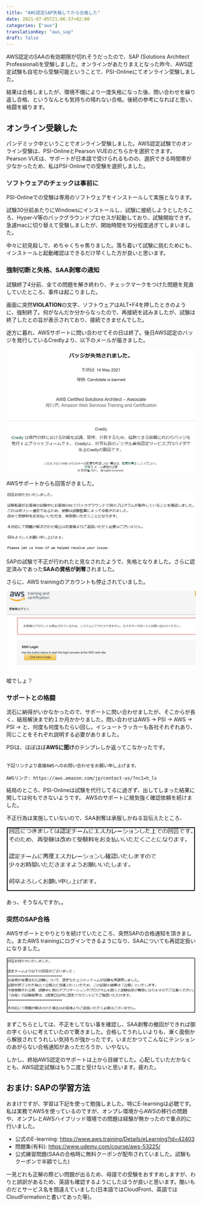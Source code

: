 ```yaml
---
title: "AWS認定SAP失格してから合格した"
date: 2021-07-05T21:06:57+02:00
categories: ["aws"]
translationKey: "aws_sap"
draft: false
---
```


AWS認定のSAAの有効期限が切れそうだったので、SAP (Solutions Architect Professional)を受験しました。オンラインがあたりまえとなった昨今、AWS認定試験も自宅から受験可能ということで、PSI-Onlineにてオンライン受験しました。

結果は合格しましたが、環境不備により一度失格になった後、問い合わせを繰り返し合格、というなんとも気持ちの晴れない合格。後続の参考になればと思い、格闘を綴ります。

## オンライン受験した
パンデミック中ということでオンライン受験しました。AWS認定試験でのオンライン受験は、PSI-OnlineとPearson VUEのどちらかを選択できます。Pearson VUEは、サポートが日本語で受けられるものの、選択できる時間帯が少なかったため、私はPSI-Onlineでの受験を選択しました。

### ソフトウェアのチェックは事前に
PSI-Onlineでの受験は専用のソフトウェアをインストールして実施となります。

試験30分前あたりにWindowsにインストールし、試験に接続しようとしたろころ、Hyper-V等のバックグラウンドプロセスが起動しており、試験開始できず。急遽macに切り替えて受験しましたが、開始時間を10分程度過ぎてしまいました。

中々に初見殺しで、めちゃくちゃ焦りました。落ち着いて試験に挑むためにも、インストールと起動確認はできるだけ早くした方が良いと思います。

### 強制切断と失格、SAA剥奪の通知
試験終了4分前、全ての問題を解き終わり、チェックマークをつけた問題を見直していたところ、事件は起こりました。

画面に突然**VIOLATION**の文字、ソフトウェアはALT+F4を押したときのように、強制終了。何がなんだか分からなったので、再接続を試みましたが、試験は終了したとの旨が表示されており、接続できませんでした。

途方に暮れ、AWSサポートに問い合わせてその日は終了。後日AWS認定のバッジを発行しているCredlyより、以下のメールが届きました。

![saa](saa.jpg)

AWSサポートからも回答がきました。

![aws-ans](aws-ans.jpg)


SAPの試験で不正が行われたと見なされたようで、失格となりました。さらに認定済みであった**SAAの資格が剥奪**されました。

さらに、AWS trainingのアカウントも停止されていました。

![saws](aws.jpg)

嘘でしょ？

### サポートとの格闘
流石に納得がいかなかったので、サポートに問い合わせましたが、そこからが長く、結局解決まで約１か月かかりました。問い合わせはAWS -> PSI -> AWS -> PSI -> と、何度も何度もたらい回し。イシュートラッカーも各社それぞれあり、同じことをそれぞれ説明する必要がありました。

PSIは、ほぼほぼ**AWSに聞け**のテンプレしか返ってこなかったです。

```

下記リンクより直接AWSへのお問い合わせをお願い申し上げます。

AWSリンク: https://aws.amazon.com/jp/contact-us/?nc1=h_ls

```

結局のところ、PSI-Onlineは試験を代行してるに過ぎず、出してしまった結果に関しては何もできないようです。
AWSのサポートに根気強く確認依頼を続けました。

不正行為は実施していないので、SAA剥奪は承服しかねる旨伝えたところ、

![aws-ans2](aws-ans2.jpg)

あっ、そうなんですか。。

### 突然のSAP合格
AWSサポートとやりとりを続けていたところ、突然SAPの合格通知を頂きました。またAWS trainingにログインできるようになり、SAAについても再認定扱いになりました。

![aws-fin](aws-fin.jpg)

まずこちらとしては、不正をしてない事を確認し、SAA剥奪の撤回ができれば御の字くらいに考えていたので驚きました。合格してうれしいよりも、漸く面倒から解放されてうれしい気持ちが強かったです。いまだかつてこんなにテンションのあがらない合格通知があっただろうか、いやない。

しかし、終始AWS認定のサポートは上から目線でした。心配していただかなくとも、AWS認定試験はもう二度と受けないと思います。疲れた。

## おまけ: SAPの学習方法
おまけですが、学習は下記を使って勉強しました。特にE-learningは必聴です。私は実務でAWSを使っているのですが、オンプレ環境からAWSの移行の問題や、オンプレとAWSハイブリッド環境での問題は経験が無かったので重点的に行いました。

- 公式のE-learning: https://www.aws.training/Details/eLearning?id=42403
- 問題集(有料): https://www.udemy.com/course/aws-53225/
- 公式練習問題(SAAの合格時に無料クーポンが配布されていました。試験もクーポンで半額でした)

一見どれも正解の際どい問題が出るため、母語での受験をおすすめしますが、わりと誤訳があるため、英語も確認するようにしたほうが良いと思います。酷いものだとサービス名を間違えていました(日本語ではCloudFront、英語ではCloudFormationと書いてあった等)。

